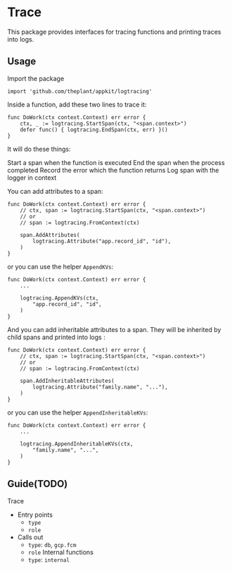 # Trace

This package provides interfaces for tracing functions and printing traces into logs.

## Usage

Import the package

```
import 'github.com/theplant/appkit/logtracing'
```

Inside a function, add these two lines to trace it:

```
func DoWork(ctx context.Context) err error {
	ctx, _ := logtracing.StartSpan(ctx, "<span.context>")
	defer func() { logtracing.EndSpan(ctx, err) }()
}
```

It will do these things:

Start a span when the function is executed
End the span when the process completed
Record the error which the function returns
Log span with the logger in context

You can add attributes to a span:

```
func DoWork(ctx context.Context) err error {
	// ctx, span := logtracing.StartSpan(ctx, "<span.context>")
	// or
	// span := logtracing.FromContext(ctx)

	span.AddAttributes(
		logtracing.Attribute("app.record_id", "id"),
	)
}
```

or you can use the helper `AppendKVs`:

```
func DoWork(ctx context.Context) err error {
	...

	logtracing.AppendKVs(ctx,
		"app.record_id", "id",
	)
}
```

And you can add inheritable attributes to a span. They will be inherited by child spans and printed into logs :

```
func DoWork(ctx context.Context) err error {
	// ctx, span := logtracing.StartSpan(ctx, "<span.context>")
	// or
	// span := logtracing.FromContext(ctx)

	span.AddInheritableAttributes(
		logtracing.Attribute("family.name", "..."),
	)
}
```

or you can use the helper `AppendInheritableKVs`:

```
func DoWork(ctx context.Context) err error {
	...

	logtracing.AppendInheritableKVs(ctx,
		"family.name", "...",
	)
}
```

## Guide(TODO)

Trace
- Entry points
	- `type`
	- `role`
- Calls out
	- `type`: `db`, `gcp.fcm`
	- `role`
Internal functions
	- `type`: `internal`

